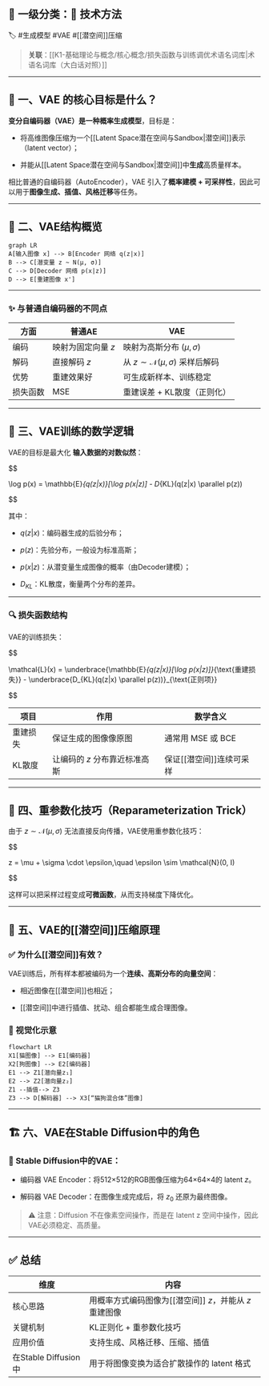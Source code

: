 ## **📁 一级分类：🧪 技术方法**

🏷 #生成模型 #VAE #[[潜空间]]压缩

> **关联**：[[K1-基础理论与概念/核心概念/损失函数与训练调优术语名词库|术语名词库（大白话对照）]]

---

## **🎯 一、VAE 的核心目标是什么？**

**变分自编码器（VAE）是一种概率生成模型**，目标是：

- 将高维图像压缩为一个[[Latent Space潜在空间与Sandbox|潜空间]]表示（latent vector）；
    
- 并能从[[Latent Space潜在空间与Sandbox|潜空间]]中**生成**高质量样本。

相比普通的自编码器（AutoEncoder），VAE 引入了**概率建模 + 可采样性**，因此可以用于**图像生成、插值、风格迁移**等任务。

---

## **🧬 二、VAE结构概览**

```
graph LR
A[输入图像 x] --> B[Encoder 网络 q(z|x)]
B --> C[潜变量 z ~ N(μ, σ)]
C --> D[Decoder 网络 p(x|z)]
D --> E[重建图像 x']
```

---

### **✨ 与普通自编码器的不同点**

| **方面** | **普通AE**    | **VAE**                                   |
| ------ | ----------- | ----------------------------------------- |
| 编码     | 映射为固定向量 $z$ | 映射为高斯分布 $(\mu, \sigma)$                   |
| 解码     | 直接解码 $z$    | 从 $z \sim \mathcal{N}(\mu, \sigma)$ 采样后解码 |
| 优势     | 重建效果好       | 可生成新样本、训练稳定                               |
| 损失函数   | MSE         | 重建误差 + KL散度（正则化）                          |

---

## **🧠 三、VAE训练的数学逻辑**

VAE的目标是最大化 **输入数据的对数似然**：

$$

\log p(x) = \mathbb{E}_{q(z|x)}[\log p(x|z)] - D_{KL}(q(z|x) \parallel p(z))

$$

其中：

- $q(z|x)$：编码器生成的后验分布；
    
- $p(z)$：先验分布，一般设为标准高斯；
    
- $p(x|z)$：从潜变量生成图像的概率（由Decoder建模）；
    
- $D_{KL}$：KL散度，衡量两个分布的差异。

---

### **🔍 损失函数结构**

VAE的训练损失：

$$

\mathcal{L}(x) = \underbrace{\mathbb{E}_{q(z|x)}[\log p(x|z)]}_{\text{重建损失}} - \underbrace{D_{KL}(q(z|x) \parallel p(z))}_{\text{正则项}}

$$

|**项目**|**作用**|**数学含义**|
|---|---|---|
|重建损失|保证生成的图像像原图|通常用 MSE 或 BCE|
|KL散度|让编码的 $z$ 分布靠近标准高斯|保证[[潜空间]]连续可采样|

---

## **🔁 四、重参数化技巧（Reparameterization Trick）**

由于 $z \sim \mathcal{N}(\mu, \sigma)$ 无法直接反向传播，VAE使用重参数化技巧：

$$

z = \mu + \sigma \cdot \epsilon,\quad \epsilon \sim \mathcal{N}(0, I)

$$

这样可以把采样过程变成**可微函数**，从而支持梯度下降优化。

---

## **🧭 五、VAE的[[潜空间]]压缩原理**

### **✅ 为什么[[潜空间]]有效？**

VAE训练后，所有样本都被编码为一个**连续、高斯分布的向量空间**：

- 相近图像在[[潜空间]]也相近；
    
- [[潜空间]]中进行插值、扰动、组合都能生成合理图像。

### **📌 视觉化示意**

```
flowchart LR
X1[猫图像] --> E1[编码器]
X2[狗图像] --> E2[编码器]
E1 --> Z1[潜向量z₁]
E2 --> Z2[潜向量z₂]
Z1 --插值--> Z3
Z3 --> D[解码器] --> X3[“猫狗混合体”图像]
```

---

## **🏗 六、VAE在Stable Diffusion中的角色**

### **📌 Stable Diffusion中的VAE：**

- 编码器 VAE Encoder：将512×512的RGB图像压缩为64×64×4的 latent $z$。
    
- 解码器 VAE Decoder：在图像生成完成后，将 $z_0$ 还原为最终图像。

> ⚠️ 注意：Diffusion 不在像素空间操作，而是在 latent z 空间中操作，因此VAE必须稳定、高质量。

---

## **✅ 总结**

|**维度**|**内容**|
|---|---|
|核心思路|用概率方式编码图像为[[潜空间]] $z$，并能从 $z$ 重建图像|
|关键机制|KL正则化 + 重参数化技巧|
|应用价值|支持生成、风格迁移、压缩、插值|
|在Stable Diffusion中|用于将图像变换为适合扩散操作的 latent 格式|

